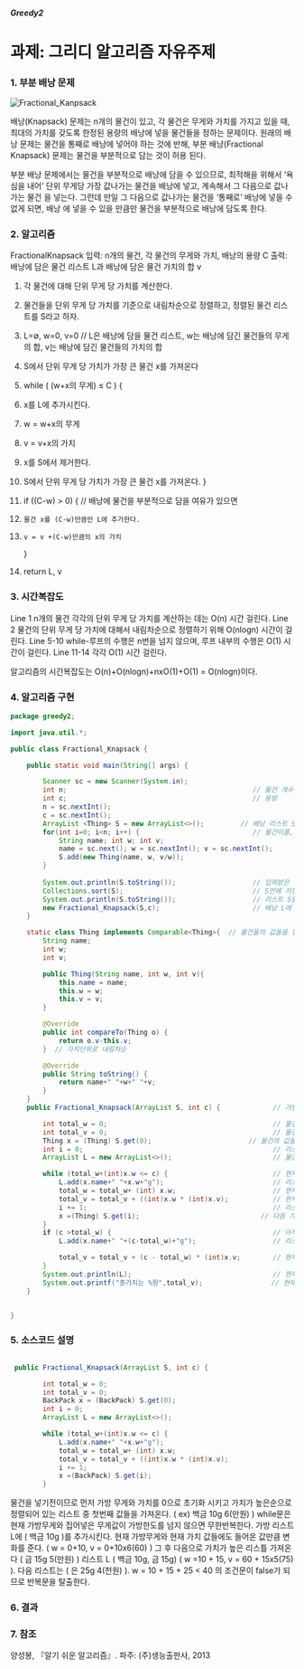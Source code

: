 ##### Greedy2

# 과제: 그리디 알고리즘 자유주제



### 1. 부분 배낭 문제
![Fractional_Kanpsack](https://dudri63.github.io/image/algo14-1.png)

배낭(Knapsack) 문제는 n개의 물건이 있고, 각 물건은 무게와 가치를 가지고 있을 때, 최대의 가치를 갖도록 한정된 용량의 배낭에 넣을 물건들을 정하는 문제이다.
원래의 배낭 문제는 물건을 통째로 배낭에 넣어야 하는 것에 반해,
부분 배낭(Fractional Knapsack) 문제는 물건을 부분적으로 담는 것이 허용 된다.

부분 배낭 문제에서는 물건을 부분적으로 배낭에 담을 수 있으므로, 최적해을 위해서 ‘욕심을
내어’ 단위 무게당 가장 값나가는 물건을 배낭에 넣고, 계속해서 그 다음으로 값나가는 물건
을 넣는다. 그런데 만일 그 다음으로 값나가는 물건을 ‘통째로’ 배낭에 넣을 수 없게 되면, 배낭
에 넣을 수 있을 만큼만 물건을 부분적으로 배낭에 담도록 한다.


### 2. 알고리즘

FractionalKnapsack
입력: n개의 물건, 각 물건의 무게와 가치, 배낭의 용량 C
출력: 배낭에 담은 물건 리스트 L과 배낭에 담은 물건 가치의 합 v

1.   각 물건에 대해 단위 무게 당 가치를 계산한다.
2.   물건들을 단위 무게 당 가치를 기준으로 내림차순으로 정렬하고, 정렬된 물건 리스트를 S라고 하자.
3.   L=∅, w=0, v=0 
// L은 배낭에 담을 물건 리스트, w는 배낭에 담긴 물건들의 무게의 합, v는 배낭에 담긴 물건들의 가치의 합
4.   S에서 단위 무게 당 가치가 가장 큰 물건 x를 가져온다
5.   while ( (w+x의 무게) ≤ C ) { 
6.   x를 L에 추가시킨다.
7.   w = w+x의 무게
8.   v = v+x의 가치
9.   x를 S에서 제거한다.
10.  S에서 단위 무게 당 가치가 가장 큰 물건 x를 가져온다.
     }
     
11.  if ((C-w) > 0) { // 배낭에 물건을 부분적으로 담을 여유가 있으면 
12. 	물건 x를 (C-w)만큼만 L에 추가한다. 
13. 	v = v +(C-w)만큼의 x의 가치
      }
14.  return L, v


### 3. 시간복잡도

Line 1
n개의 물건 각각의 단위 무게 당 가치를 계산하는 데는 O(n) 시간 걸린다.
Line 2
물건의 단위 무게 당 가치에 대해서 내림차순으로 정렬하기 위해 O(nlogn) 시간이 걸린다.
Line 5-10
while-루프의 수행은 n번을 넘지 않으며, 루프 내부의 수행은 O(1) 시간이 걸린다. 
Line 11-14
각각 O(1) 시간 걸린다.

알고리즘의 시간복잡도는 O(n)+O(nlogn)+nxO(1)+O(1) = O(nlogn)이다.


### 4. 알고리즘 구현

```java
package greedy2;

import java.util.*;

public class Fractional_Knapsack {

    public static void main(String[] args) {

        Scanner sc = new Scanner(System.in);
        int n;                                              // 물건 개수
        int c;                                              // 용량
        n = sc.nextInt();
        c = sc.nextInt();
        ArrayList <Thing> S = new ArrayList<>();         // 배낭 리스트 S
        for(int i=0; i<n; i++) {                            // 물건이름, 무게, 가치 입력
            String name; int w; int v;
            name = sc.next(); w = sc.nextInt(); v = sc.nextInt();
            S.add(new Thing(name, w, v/w));
        }
        
        System.out.println(S.toString());                   // 입력받은 리스트 S를 문자열로 출력
        Collections.sort(S);                                // S안에 저장되어있는 값들을 가치가 높은순으로 배열
        System.out.println(S.toString());                   // 리스트 S를 가치순으로 출력 ex) 백금 10g 6만원 , 금 25g 5만원...
        new Fractional_Knapsack(S,c);                       // 배낭 L에 들어있는 물건 및 무게와 가방의 가치값들을 출력
    }

    static class Thing implements Comparable<Thing>{  // 물건들의 값들을 입력받을 클래스 생성
        String name;
        int w;
        int v;

        public Thing(String name, int w, int v){
            this.name = name;
            this.w = w;
            this.v = v;
        }

        @Override
        public int compareTo(Thing o) {
            return o.v-this.v;
        }  // 가치단위로 내림차순

        @Override
        public String toString() {
            return name+" "+w+" "+v;
        }
    }
    public Fractional_Knapsack(ArrayList S, int c) {             // 가방의 최대 용량안에서 가치가 높은물건들 순으로 집어넣는다

        int total_w = 0;                                         // 물건을 담은 가방의 무게 변수
        int total_v = 0;                                         // 물건을 담은 가방의 가치 변수
        Thing x = (Thing) S.get(0);                        // 물건의 값들이 저장되어있는 리스트 S중 가치가 가장높은 첫번째 리스트를 가져옴
        int i = 0;                                               // 리스트 순서를 나타내는 변수 i
        ArrayList L = new ArrayList<>();                         // 물건을 넣은 후 가방안에 값들을 저장할 리스트 L

        while (total_w+(int)x.w <= c) {                          // 현재가방무게 + 담은 물건의 무게 <= 가방용량 이면 반복
            L.add(x.name+" "+x.w+"g");                           // 리스트 L에 물건 이름과 무게 추가
            total_w = total_w+ (int) x.w;                        // 현재 가방무게에 담은물건무게 추가
            total_v = total_v + ((int)x.w * (int)x.v);           // 현재 가방가치에 추가된가치 추가
            i += 1;                                              // 리스트 순서 1증가시킴
            x =(Thing) S.get(i);                              // 다음 가치가 높은 물건을 가져옴
        }
        if (c >total_w) {                                        // 아직 가방이 안찼다면 다음 조건문 실행
            L.add(x.name+" "+(c-total_w)+"g");                   // 리스트 L에 물건 이름과 가방의 남은한도만큼의 무게를 추가

            total_v = total_v + (c - total_w) * (int)x.v;        // 현재가치에 추가된 양의 무게만큼의 가치((c - total_w) * (int)x.v)를 추가
        }
        System.out.println(L);                                   // 현재 가방에 저장되어있는 물건들의 값들(물건이름,무게)을 출력
        System.out.printf("총가치는 %원",total_v);                 // 현재 가방의 가치 출력
    }


}
```


### 5. 소스코드 설명

```java

 public Fractional_Knapsack(ArrayList S, int c) {

        int total_w = 0;
        int total_v = 0;
        BackPack x = (BackPack) S.get(0);
        int i = 0;
        ArrayList L = new ArrayList<>();

        while (total_w+(int)x.w <= c) {
            L.add(x.name+" "+x.w+"g");
            total_w = total_w+ (int) x.w;
            total_v = total_v + ((int)x.w * (int)x.v);
            i += 1;
            x =(BackPack) S.get(i);
        }
```
 물건을 넣기전이므로 먼저 가방 무게와 가치를 0으로 초기화 시키고 가치가 높은순으로 정렬되어 있는 리스트 중 첫번째 값들을 가져온다. ( ex) 백금 10g 6(만원) )
while문은 현재 가방무게와 집어넣은 무게값이 가방한도를 넘지 않으면 무한반복한다. 가방 리스트 L에 ( 백금 10g )를 추가시킨다. 현재 가방무게와 현재 가치
값들에도 들어온 값만큼 변화를 준다. ( w = 0+10, v = 0+10x6(60) )  그 후 다음으로 가치가 높은 리스틀 가져온다 ( 금 15g 5(만원) ) 리스트 L ( 백금 10g, 금 15g)
( w =10 + 15, v = 60 + 15x5(75) ). 다음 리스트는 ( 은 25g 4(천원) ). w = 10 + 15 + 25 < 40 의 조건문이 false가 되므로 반복문을 탈출한다.




### 6. 결과








### 7. 참조 

양성봉, 『알기 쉬운 알고리즘』. 파주: (주)생능출판사, 2013




